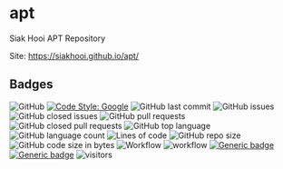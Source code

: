 # apt

Siak Hooi APT Repository

Site: <https://siakhooi.github.io/apt/>

## Badges

![GitHub](https://img.shields.io/github/license/siakhooi/apt?logo=github)
[![Code Style: Google](https://img.shields.io/badge/code%20style-google-blueviolet.svg)](https://github.com/google/gts)
![GitHub last commit](https://img.shields.io/github/last-commit/siakhooi/apt?logo=github)
![GitHub issues](https://img.shields.io/github/issues/siakhooi/apt?logo=github)
![GitHub closed issues](https://img.shields.io/github/issues-closed/siakhooi/apt?logo=github)
![GitHub pull requests](https://img.shields.io/github/issues-pr-raw/siakhooi/apt?logo=github)
![GitHub closed pull requests](https://img.shields.io/github/issues-pr-closed-raw/siakhooi/apt?logo=github)
![GitHub top language](https://img.shields.io/github/languages/top/siakhooi/apt?logo=github)
![GitHub language count](https://img.shields.io/github/languages/count/siakhooi/apt?logo=github)
![Lines of code](https://img.shields.io/tokei/lines/github/siakhooi/apt?logo=github)
![GitHub repo size](https://img.shields.io/github/repo-size/siakhooi/apt?logo=github)
![GitHub code size in bytes](https://img.shields.io/github/languages/code-size/siakhooi/apt?logo=github)
![Workflow](https://img.shields.io/badge/Workflow-github-purple)
![workflow](https://github.com/siakhooi/apt/actions/workflows/workflow-build.yml/badge.svg)
[![Generic badge](https://img.shields.io/badge/Funding-BuyMeACoffee-33cb56.svg)](https://www.buymeacoffee.com/siakhooi)
[![Generic badge](https://img.shields.io/badge/Funding-Ko%20Fi-33cb56.svg)](https://ko-fi.com/siakhooi)
![visitors](https://hit-tztugwlsja-uc.a.run.app/?outputtype=badge&counter=ghmd-apt)
